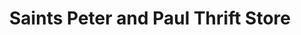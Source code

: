 ---
title: "Saints Peter and Paul Thrift Store"
url: /new-braunfels/saints-peter-and-paul-thrift-store/
shop: Gebrauchtwaren
---